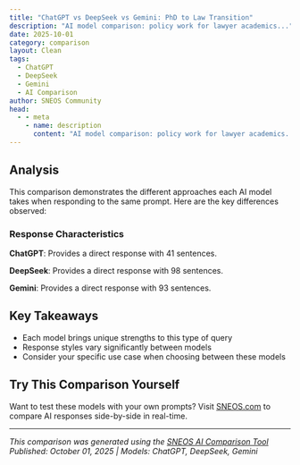 ```yaml
---
title: "ChatGPT vs DeepSeek vs Gemini: PhD to Law Transition"
description: "AI model comparison: policy work for lawyer academics..."
date: 2025-10-01
category: comparison
layout: Clean
tags:
  - ChatGPT
  - DeepSeek
  - Gemini
  - AI Comparison
author: SNEOS Community
head:
  - - meta
    - name: description
      content: "AI model comparison: policy work for lawyer academics..."
---
```


<ChatComparison
  title="ChatGPT vs DeepSeek vs Gemini: PhD to Law Transition"
  prompt="policy work for lawyer academics"
  :responses='{
    "ChatGPT": "Certainly! Here\u2019s an overview of **policy work for lawyer academics**, including what it involves, its importance, and ways lawyer academics can engage in policy work:\n\n---\n\n### What is Policy Work for Lawyer Academics?\n\nPolicy work refers to research, analysis, and advocacy related to the development, evaluation, and implementation of laws, regulations, or public policies. For lawyer academics, this involves leveraging their legal expertise and scholarly background to influence, shape, or critique policies at various levels\u2014local, national, or international.\n\n---\n\n### Why is Policy Work Important for Lawyer Academics?\n\n- **Bridging Theory and Practice:** Policy work allows academics to apply theoretical insights to real-world legal and social issues.\n- **Impact and Influence:** It provides opportunities to contribute to meaningful social change by shaping laws and policies.\n- **Enhancing Scholarship:** Engaging with policy can inform and enrich academic research, teaching, and publications.\n- **Networking and Collaboration:** Policy work facilitates partnerships with government agencies, NGOs, think tanks, and communities.\n- **Career Diversification:** It can open paths beyond academia, including consultancy, advisory roles, and public service.\n\n---\n\n### Types of Policy Work Activities for Lawyer Academics\n\n1. **Policy Research and Analysis**\n   - Conduct empirical or doctrinal research on legal issues affecting public policy.\n   - Analyze the impacts of existing or proposed laws and regulations.\n   - Publish policy briefs, reports, or white papers addressing urgent legal challenges.\n\n2. **Legislative Drafting and Consultation**\n   - Assist lawmakers or governmental bodies in drafting legislation.\n   - Serve as expert consultants or advisors during legislative processes.\n   - Provide testimony in legislative hearings.\n\n3. **Advocacy and Public Engagement**\n   - Engage in public debates, write op-eds, or participate in media discussions.\n   - Collaborate with advocacy organizations on campaigns for legal reform.\n   - Organize or participate in policy forums, conferences, and workshops.\n\n4. **Teaching and Training on Policy Issues**\n   - Develop courses on law and public policy.\n   - Train policymakers, lawyers, or community actors on legal frameworks and policy implications.\n\n5. **Interdisciplinary Collaboration**\n   - Work with scholars from economics, political science, sociology, etc., to address complex policy problems.\n   - Contribute legal expertise to multidisciplinary projects.\n\n---\n\n### How to Get Involved in Policy Work\n\n- **Identify Your Expertise and Interests:** Focus on areas where your legal knowledge can address pressing policy issues (e.g., human rights, environmental law, criminal justice, healthcare law).\n- **Build Relationships:** Connect with policy institutes, government agencies, NGOs, and community organizations.\n- **Publish and Communicate:** Write accessible articles and policy briefs to influence public and policymaker opinion.\n- **Seek Fellowships and Grants:** Many organizations offer funding for scholars to work on policy projects.\n- **Participate in Policy Networks:** Join professional associations or networks dedicated to law and policy.\n- **Engage Students:** Involve law students in policy clinics or research projects.\n\n---\n\n### Example Roles and Opportunities\n\n- Policy Advisor or Legislative Counsel\n- Research Fellow at Think Tanks\n- Consultant for International Organizations (e.g., UN, World Bank)\n- Member of Advisory Committees or Task Forces\n- Organizer of Public Policy Symposia\n\n---\n\nIf you want, I can also provide specific resources, sample policy projects, or strategies tailored to a particular legal field. Would you like that?",
    "DeepSeek": "Of course. This is an excellent and increasingly important career path. \u0022Policy work for lawyer academics\u0022 leverages the unique skills of legal scholars\u2014deep doctrinal expertise, rigorous analytical training, and the ability to translate complex ideas into structured arguments\u2014and applies them to the real-world process of creating, shaping, and critiquing law and regulation.\n\nHere is a comprehensive guide to policy work for lawyer academics, broken down into the **\u0022Why,\u0022 \u0022What,\u0022 \u0022How,\u0022** and **\u0022Practical Considerations.\u0022**\n\n---\n\n### The \u0022Why\u0022: The Value Proposition\n\nA lawyer academic brings a distinct and powerful toolkit to the policy arena:\n\n1.  **Deep Expertise:** You are a subject-matter expert in a specific area (e.g., intellectual property, environmental law, immigration, corporate governance, health law). Policymakers often lack this depth.\n2.  **Rigorous Analysis:** Your training allows you to deconstruct problems, identify unintended consequences, and anticipate legal challenges to proposed policies.\n3.  **Neutral Credibility:** While not always perfectly neutral, academics are often perceived as more objective than lobbyists or advocates, lending greater weight to their testimony and analysis.\n4.  **Drafting Skills:** You can not only critique policy but also help *draft* statutes, regulations, or model laws with precision.\n5.  **Bridge Between Theory and Practice:** You can ground policy proposals in legal theory, constitutional principles, and empirical evidence, making them more robust and defensible.\n\n---\n\n### The \u0022What\u0022: Types of Policy Work\n\nPolicy engagement exists on a spectrum, from informal advice to formal roles.\n\n#### 1. Research \u0026 Scholarship with Policy Impact\nThis is the foundation. Your academic work can be designed from the outset to influence policy.\n*   **Policy-Focused Articles:** Write law review articles that conclude with clear, actionable policy prescriptions.\n*   **White Papers \u0026 Reports:** Produce in-depth reports for think tanks, government agencies, or non-profits that analyze a problem and propose a solution.\n*   **Empirical Studies:** Conduct research that provides the data necessary to support or oppose a policy change (e.g., the impact of a new sentencing law, the effectiveness of a regulatory scheme).\n\n#### 2. Direct Government Service (Full-time or Temporary)\n*   **Agency Appointments:** Serve as a senior official, chief counsel, or commissioner in a regulatory agency (e.g., SEC, FTC, EPA). This is often a leave-of-absence role.\n*   **Judicial Branch:** Serve as a clerk for a high-level judge or as a staff attorney for a legislative body (e.g., Congressional Research Service).\n*   **Detailing:** Participate in programs like the **Attorney General\u0027s Honors Program** detail or fellowships that place academics within agencies.\n\n#### 3. Advisory \u0026 Consultative Roles\n*   **Expert Testimony:** Testify before legislative committees (federal, state, or local) on pending bills.\n*   **Government Advisory Committees:** Serve on formal committees for agencies like the FDA, EPA, or the Department of Commerce.\n*   **Consulting for Legislators:** Provide behind-the-scenes advice and drafting assistance to legislative staff.\n*   **Amicus Curiae Briefs:** Draft or sign onto \u0022friend of the court\u0022 briefs in appellate cases that have significant policy implications.\n\n#### 4. Public Engagement \u0026 Media\n*   **Op-Eds and Essays:** Write for major newspapers, legal trade press, or online platforms like *Lawfare* or *Just Security* to shape public debate.\n*   **Media Commentary:** Serve as an expert source for journalists on breaking legal and policy news.\n*   **Public Lectures \u0026 Workshops:** Educate the public, practitioners, and policymakers on complex legal issues.\n\n---\n\n### The \u0022How\u0022: A Strategic Approach\n\nTurning academic expertise into policy influence requires a deliberate strategy.\n\n#### 1. Building Your Policy Profile\n*   **Identify Your Niche:** Double down on your area of expertise. Become the \u0022go-to\u0022 person for a specific issue.\n*   **Network Strategically:**\n    *   Attend policy conferences, not just academic ones.\n    *   Connect with staffers in relevant congressional committees or agencies.\n    *   Build relationships with non-profits, think tanks, and advocacy groups in your field.\n*   **Translate Your Work:** Learn to communicate your complex ideas without jargon. Practice the \u0022elevator pitch\u0022 version of your research.\n*   **Create a Policy-Ready CV:** Have a separate version of your CV that highlights policy-relevant accomplishments: testimony, government service, reports, media appearances, and public lectures.\n\n#### 2. Finding Opportunities\n*   **Think Tanks:** Organizations like the Brookings Institution, RAND Corporation, American Enterprise Institute, and Center for American Progress often have visiting scholar programs and actively seek academic collaboration.\n*   **Professional Associations:** The ABA, state bar associations, and specialized groups (e.g., American Health Lawyers Association) have policy committees that draft model laws and comment on proposed regulations.\n*   **Government Fellowships:** Look for opportunities like the **Mansfield Fellowship** (for Japan), **Fulbright Scholar Program**, or agency-specific fellowship programs.\n*   **The \u0022Revolving Door\u0022:** Keep in touch with former students and colleagues who have moved into government roles. They can be a key source of opportunities.\n\n#### 3. Navigating the Academic-Policy Interface\n*   **Tenure \u0026 Promotion:** Understand your institution\u0027s stance on policy work. Some schools highly value it as \u0022service\u0022 and \u0022impact,\u0022 while more traditional ones may prioritize pure scholarship. **Document the impact** of your work (e.g., \u0022my testimony was cited in the congressional record,\u0022 \u0022my white paper was the basis for a state bill\u0022).\n*   **Managing Bias \u0026 Objectivity:** Maintain your academic integrity. Be transparent about your values and methodology. Your power comes from your credibility.\n*   **Time Management:** Policy work can be fast-paced and disruptive to a research schedule. Learn to balance long-term projects with urgent policy demands.\n\n---\n\n### Practical Considerations \u0026 Potential Pitfalls\n\n*   **Financial Conflicts of Interest:** Be scrupulous about disclosing funding sources and any potential conflicts. This is critical for maintaining credibility.\n*   **Political Neutrality vs. Advocacy:** You must decide your own comfort level. Some academics strive for pure neutrality as an \u0022honest broker,\u0022 while others embrace an advocacy model. Both are valid, but transparency is key.\n*   **The Pace:** Policy moves quickly, often in \u0022fire drill\u0022 mode. This can be a culture shock after the deliberate pace of academia.\n*   **Institutional Support:** Seek out deans and senior colleagues who support this work. They can provide cover, resources, and connections.\n\n### Example Career Trajectories\n\n*   **The Environmental Law Scholar:**\n    *   Writes articles on carbon pricing.\n    *   Serves on an EPA advisory panel.\n    *   Takes a 2-year leave to serve as a deputy assistant administrator at the EPA.\n    *   Returns to academia to write a book reflecting on the experience.\n\n*   **The Intellectual Property Professor:**\n    *   Consults with the U.S. Patent and Trademark Office on patentable subject matter.\n    *   Testifies before the Senate Judiciary Committee on copyright reform.\n    *   Drafts model legislation for the Uniform Law Commission.\n\n*   **The National Security Law Expert:**\n    *   Writes op-eds in the *Washington Post* on surveillance law.\n    *   Serves as a special counsel to a congressional investigation.\n    *   Is a frequent commentator on cable news.\n\n### Conclusion\n\nFor a lawyer academic, policy work is not an alternative to a scholarly career; it is a powerful extension of it. It is a way to ensure that your deep knowledge of the law has a tangible impact on society. By strategically building a policy profile, translating research for a practical audience, and navigating the interface between the academy and the government, you can become a vital contributor to the development of the law itself.",
    "Gemini": "Okay, let\u0027s break down the landscape of policy work for lawyer academics. This is a fascinating intersection of legal expertise and real-world impact.  We\u0027ll cover the types of policy work, the avenues to get involved, the skills required, potential challenges, and resources to explore.\n\n**I. Types of Policy Work for Lawyer Academics**\n\nLawyer academics are uniquely positioned to contribute to policy because they possess:\n\n*   **Deep Legal Knowledge:**  They are experts in specific areas of law (constitutional law, criminal law, environmental law, etc.) and can analyze the legal implications of policy proposals.\n*   **Research Skills:**  They are trained in rigorous research methodologies, enabling them to gather and analyze data relevant to policy debates.\n*   **Analytical Skills:**  They can identify logical flaws, unintended consequences, and potential legal challenges associated with different policy options.\n*   **Communication Skills:**  They can articulate complex legal concepts in a clear and persuasive manner, both in writing and orally.\n\nWith that in mind, here are some broad types of policy work they may engage in:\n\n*   **Research and Analysis:**\n\n    *   **Policy Briefs/Reports:**  Conducting research and writing concise, evidence-based analyses of specific policy issues.  These briefs often target policymakers and the public.\n    *   **Impact Assessments:**  Evaluating the likely effects of proposed policies on different groups or sectors of society.\n    *   **Legal Reviews:** Analyzing the legality of proposed or existing policies, identifying potential constitutional or statutory violations.\n    *   **Data Analysis:**  Analyzing statistical data and trends relevant to policy questions, often using quantitative methods.\n*   **Advisory and Consulting:**\n\n    *   **Government Agencies:**  Serving as consultants or advisors to government agencies at the local, state, or federal level, providing legal expertise on policy development and implementation.\n    *   **Legislative Committees:**  Testifying before legislative committees, providing expert testimony on legal and policy issues.  Drafting legislative language.\n    *   **Non-Governmental Organizations (NGOs):**  Advising NGOs on legal strategies for advancing their policy goals.\n    *   **International Organizations:**  Consulting with international organizations (e.g., the UN, the World Bank) on legal and policy issues related to human rights, development, or international law.\n*   **Advocacy and Reform:**\n\n    *   **Drafting Model Legislation:**  Developing model laws or regulations that can be adopted by different jurisdictions.\n    *   **Public Education:**  Educating the public about legal and policy issues through op-eds, blog posts, public lectures, and media appearances.\n    *   **Litigation Support:**  Providing legal expertise to organizations engaged in litigation to advance policy goals (e.g., amicus briefs).\n    *   **Direct Advocacy:**  Lobbying policymakers directly or through organizations to support or oppose specific policies. This is often limited or prohibited by university employment rules depending on the institution and the type of advocacy.\n*   **Convening and Facilitating:**\n\n    *   **Organizing Conferences and Workshops:**  Bringing together experts and stakeholders to discuss policy issues and develop recommendations.\n    *   **Facilitating Dialogue:**  Mediating discussions between different groups with competing interests to find common ground on policy solutions.\n    *   **Creating Forums:** Establishing online or in-person forums for public discussion of policy issues.\n\n**II. Avenues for Engagement**\n\nHere are the most common ways lawyer academics get involved in policy work:\n\n*   **Government Service:**\n\n    *   **Fellowships:**  Applying for fellowships that place academics in government agencies or legislative offices (e.g., White House Fellowships, Congressional Fellowships).\n    *   **Sabbaticals/Leaves of Absence:**  Taking a leave of absence from their academic position to work in government.\n    *   **Consulting Agreements:**  Entering into consulting agreements with government agencies to provide specific expertise.\n    *   **Political Appointments:** Serving in political appointments, either full-time or part-time.\n*   **NGOs and Think Tanks:**\n\n    *   **Affiliations:**  Becoming affiliated with a think tank or NGO as a senior fellow, research associate, or board member.\n    *   **Consulting:**  Providing consulting services to NGOs on specific policy projects.\n    *   **Pro Bono Work:**  Offering pro bono legal services to NGOs.\n*   **Academic Institutions:**\n\n    *   **Policy Centers/Institutes:**  Participating in policy centers or institutes within their university that conduct research and analysis on policy issues.\n    *   **Clinical Programs:**  Supervising law students in clinical programs that engage in policy advocacy on behalf of clients.\n    *   **Public Engagement Initiatives:**  Participating in university-sponsored public engagement initiatives that address policy issues.\n*   **Professional Organizations:**\n\n    *   **Bar Associations:**  Serving on committees or task forces of bar associations that address policy issues.\n    *   **Legal Academies:**  Presenting research and participating in policy discussions at conferences of legal academies (e.g., the American Society of International Law).\n*   **Direct Engagement:**\n\n    *   **Op-Eds and Public Commentary:**  Writing op-eds and providing commentary to the media on policy issues.\n    *   **Public Speaking:**  Giving public lectures and presentations on policy issues.\n    *   **Social Media:**  Using social media to engage in policy debates and disseminate research findings.\n\n**III. Skills Required**\n\nBeyond legal expertise, success in policy work requires:\n\n*   **Communication:**  The ability to communicate complex legal concepts clearly and persuasively to non-lawyers. This includes writing skills, public speaking skills, and the ability to tailor your message to different audiences.\n*   **Collaboration:**  The ability to work effectively with people from different backgrounds and perspectives, including policymakers, advocates, researchers, and community members.\n*   **Political Acumen:**  An understanding of the political process and the ability to navigate the complexities of policymaking.\n*   **Research and Analytical Skills:**  The ability to conduct rigorous research, analyze data, and evaluate the likely impacts of policy proposals.\n*   **Project Management:**  The ability to manage projects effectively, meet deadlines, and work independently.\n*   **Networking:**  The ability to build and maintain relationships with people in the policy world.\n*   **Adaptability:** The ability to adjust to changing circumstances and priorities.  Policy work is often dynamic and requires the flexibility to respond to new developments.\n\n**IV. Challenges**\n\n*   **Time Constraints:**  Balancing policy work with teaching, research, and other academic responsibilities can be challenging.\n*   **Conflicting Interests:**  Navigating potential conflicts of interest between academic freedom and policy advocacy can be complex.  University policies on outside activities should be carefully reviewed.\n*   **Political Polarization:**  The increasing polarization of politics can make it difficult to engage in constructive policy debates.\n*   **Funding:**  Securing funding for policy-related research and activities can be competitive.\n*   **Impact Measurement:**  Measuring the impact of policy work can be difficult.\n\n**V. Resources**\n\n*   **University Resources:**  Check with your university\u0027s office of government relations, public engagement office, or specific policy centers for opportunities and resources.\n*   **Professional Organizations:**  Explore the resources and activities of organizations like the American Bar Association, the American Society of International Law, and the American Association of Law Schools.\n*   **Think Tanks and NGOs:**  Research think tanks and NGOs that work on policy issues of interest to you.\n*   **Government Websites:**  Explore government websites for information on policy initiatives and opportunities to get involved.\n*   **Grant Databases:**  Use grant databases (e.g., Foundation Center, Grants.gov) to search for funding opportunities.\n\n**VI.  Developing a Strategy**\n\nHere\u0027s a simple approach to mapping out your path to policy work:\n\n1.  **Identify Your Passion/Expertise:** What legal/policy areas are you most knowledgeable about and passionate about addressing?\n2.  **Set Realistic Goals:** Start small.  Perhaps writing an op-ed or volunteering for a local NGO. Build from there.\n3.  **Network Strategically:**  Attend conferences, reach out to people working in your area of interest, and build relationships.\n4.  **Develop Your Skills:**  If you need to improve your communication skills, take a public speaking course. If you need to improve your research skills, take a research methods course.\n5.  **Be Persistent:**  Policy work can be competitive, so don\u0027t get discouraged if you don\u0027t see results immediately.\n\nBy combining your legal expertise with a strategic approach, you can make a meaningful contribution to policy debates and help shape the future of law and society. Good luck!\n"
  }'
  published-date="22:18"
/>

## Analysis

This comparison demonstrates the different approaches each AI model takes when responding to the same prompt. Here are the key differences observed:

### Response Characteristics

**ChatGPT**: Provides a direct response with 41 sentences. 

**DeepSeek**: Provides a direct response with 98 sentences. 

**Gemini**: Provides a direct response with 93 sentences. 

## Key Takeaways

- Each model brings unique strengths to this type of query
- Response styles vary significantly between models
- Consider your specific use case when choosing between these models

## Try This Comparison Yourself

Want to test these models with your own prompts? Visit [SNEOS.com](https://sneos.com) to compare AI responses side-by-side in real-time.

---

*This comparison was generated using the [SNEOS AI Comparison Tool](https://sneos.com)*
*Published: October 01, 2025 | Models: ChatGPT, DeepSeek, Gemini*
